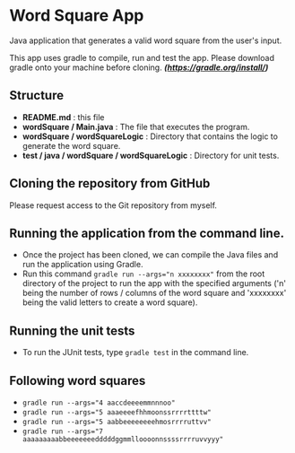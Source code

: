 # Word Square App

Java application that generates a valid word square from the user's input.

This app uses gradle to compile, run and test the app. Please download gradle onto your machine before cloning.
***(https://gradle.org/install/)***

## Structure

* **README.md** : this file
* **wordSquare / Main.java** : The file that executes the program.
* **wordSquare / wordSquareLogic** : Directory that contains the logic to generate the word square.
* **test / java / wordSquare / wordSquareLogic** : Directory for unit tests.

## Cloning the repository from GitHub
Please request access to the Git repository from myself.

## Running the application from the command line.
* Once the project has been cloned, we can compile the Java files and run the application using Gradle. 
* Run this command ```gradle run --args="n xxxxxxxx"``` from the root directory of the project to run the app with the specified arguments ('n' being the number of rows / columns of the word square and 'xxxxxxxx' being the valid letters to create a word square).

## Running the unit tests
* To run the JUnit tests, type ```gradle test``` in the command line.

## Following word squares

* ```gradle run --args="4 aaccdeeeemmnnnoo"```
* ```gradle run --args="5 aaaeeeefhhmoonssrrrrttttw"```
* ```gradle run --args="5 aabbeeeeeeeehmosrrrruttvv"```
* ```gradle run --args="7 aaaaaaaaabbeeeeeeedddddggmmlloooonnssssrrrruvvyyy"```


